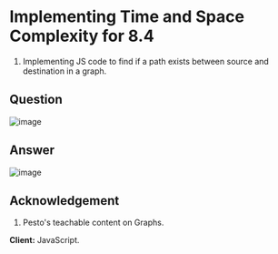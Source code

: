 
# Implementing Time and Space Complexity for 8.4
1. Implementing JS code to find if a path exists between source and
destination in a graph. 

## Question
![image](https://user-images.githubusercontent.com/102906185/196756213-8a419543-3098-4364-b2d8-f4021e15f0ff.png)

## Answer 

![image](https://user-images.githubusercontent.com/102906185/196864864-dcabf646-bba1-4c60-9cb4-0d7711ba6a67.png)

## Acknowledgement 
1. Pesto's teachable content on Graphs.

**Client:** JavaScript.



